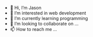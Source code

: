 - 👋 Hi, I’m Jason
- 👀 I’m interested in web development
- 🌱 I’m currently learning programming
- 💞️ I’m looking to collaborate on ...
- 📫 How to reach me ...

<!---
theJzonn/theJzonn is a ✨ special ✨ repository because its `README.md` (this file) appears on your GitHub profile.
You can click the Preview link to take a look at your changes.
--->

